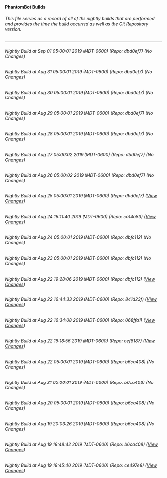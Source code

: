 **PhantomBot Builds**

###### This file serves as a record of all of the nightly builds that are performed and provides the time the build occurred as well as the Git Repository version.
-------------------------------------------------------------------------------------------------------------
###### Nightly Build at Sep 01 05:00:01 2019 (MDT-0600) (Repo: dbd0ef7) (No Changes)
###### Nightly Build at Aug 31 05:00:01 2019 (MDT-0600) (Repo: dbd0ef7) (No Changes)
###### Nightly Build at Aug 30 05:00:01 2019 (MDT-0600) (Repo: dbd0ef7) (No Changes)
###### Nightly Build at Aug 29 05:00:01 2019 (MDT-0600) (Repo: dbd0ef7) (No Changes)
###### Nightly Build at Aug 28 05:00:01 2019 (MDT-0600) (Repo: dbd0ef7) (No Changes)
###### Nightly Build at Aug 27 05:00:02 2019 (MDT-0600) (Repo: dbd0ef7) (No Changes)
###### Nightly Build at Aug 26 05:00:02 2019 (MDT-0600) (Repo: dbd0ef7) (No Changes)
###### Nightly Build at Aug 25 05:00:01 2019 (MDT-0600) (Repo: dbd0ef7) ([View Changes](https://github.com/PhantomBot/PhantomBot/compare/ca14a83...dbd0ef7))
###### Nightly Build at Aug 24 16:11:40 2019 (MDT-0600) (Repo: ca14a83) ([View Changes](https://github.com/PhantomBot/PhantomBot/compare/dbfc112...ca14a83))
###### Nightly Build at Aug 24 05:00:01 2019 (MDT-0600) (Repo: dbfc112) (No Changes)
###### Nightly Build at Aug 23 05:00:01 2019 (MDT-0600) (Repo: dbfc112) (No Changes)
###### Nightly Build at Aug 22 19:28:06 2019 (MDT-0600) (Repo: dbfc112) ([View Changes](https://github.com/PhantomBot/PhantomBot/compare/841d23f...dbfc112))
###### Nightly Build at Aug 22 16:44:33 2019 (MDT-0600) (Repo: 841d23f) ([View Changes](https://github.com/PhantomBot/PhantomBot/compare/068ffa1...841d23f))
###### Nightly Build at Aug 22 16:34:08 2019 (MDT-0600) (Repo: 068ffa1) ([View Changes](https://github.com/PhantomBot/PhantomBot/compare/cef8187...068ffa1))
###### Nightly Build at Aug 22 16:18:56 2019 (MDT-0600) (Repo: cef8187) ([View Changes](https://github.com/PhantomBot/PhantomBot/compare/b6ca408...cef8187))
###### Nightly Build at Aug 22 05:00:01 2019 (MDT-0600) (Repo: b6ca408) (No Changes)
###### Nightly Build at Aug 21 05:00:01 2019 (MDT-0600) (Repo: b6ca408) (No Changes)
###### Nightly Build at Aug 20 05:00:01 2019 (MDT-0600) (Repo: b6ca408) (No Changes)
###### Nightly Build at Aug 19 20:03:26 2019 (MDT-0600) (Repo: b6ca408) (No Changes)
###### Nightly Build at Aug 19 19:48:42 2019 (MDT-0600) (Repo: b6ca408) ([View Changes](https://github.com/PhantomBot/PhantomBot/compare/ce497e8...b6ca408))
###### Nightly Build at Aug 19 19:45:40 2019 (MDT-0600) (Repo: ce497e8) ([View Changes](https://github.com/PhantomBot/PhantomBot/compare/6a52aa3...ce497e8))
